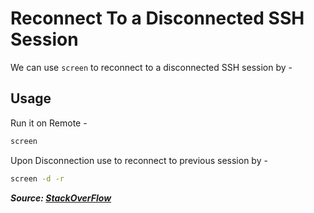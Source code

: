 # Reconnect To a Disconnected SSH Session

We can use `screen` to reconnect to a disconnected SSH session by -

## Usage

Run it on Remote -

```bash
screen
```

Upon Disconnection use to reconnect to previous session by -

```bash
screen -d -r
```

***Source: [StackOverFlow](https://serverfault.com/a/19646)***
